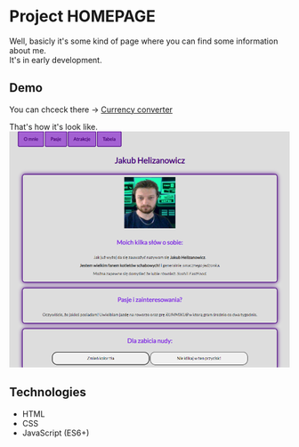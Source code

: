 # Project HOMEPAGE

Well, basicly it's some kind of page where you can find some information about me.<br>
It's in early development.

## Demo

You can chceck there -> [Currency converter](https://helkapl.github.io/HomePage---YouCode/)

That's how it's look like.
![homepage demo](preview.png)

## Technologies
- HTML
- CSS
- JavaScript (ES6+)